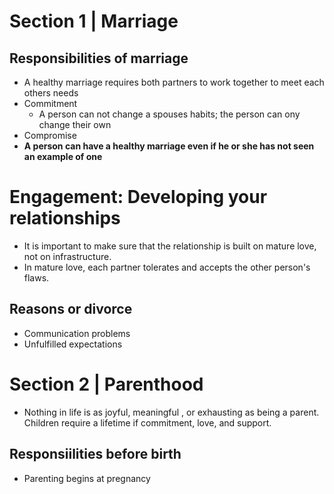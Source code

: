 # Section 1 | Marriage
##  Responsibilities of marriage
- A healthy marriage requires both partners to work together to meet each others needs
- Commitment
	- A person can not change a spouses habits; the person can ony change their own
- Compromise
- **A person can have a healthy marriage even if he or she has not seen an example of one**

# Engagement: Developing your relationships
- It is important to make sure that the relationship is built on mature love, not on infrastructure.
- In mature love, each partner tolerates and accepts the other person's flaws.

## Reasons or divorce
- Communication problems
- Unfulfilled expectations

# Section 2 | Parenthood

- Nothing in life is as joyful, meaningful , or exhausting as being a parent. Children require a lifetime if commitment, love, and support.
## Responsiilities before birth
- Parenting begins at pregnancy